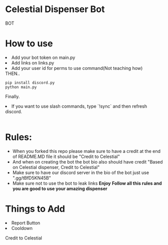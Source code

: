 # Celestial Dispenser Bot
BOT

# How to use
<li>Add your bot token on main.py</li>
<li>Add links on links.py</li>
<li>Add your user id for perms to use command(Not teaching how)</li>
THEN..<br>

```
pip install discord.py
python main.py
```
Finally.
<li>If you want to use slash commands, type `!sync` and then refresh discord.</li>
<br>


# Rules:
- When you forked this repo please make sure to have a credit at the end of README.MD file it should be "Credit to Celestial"
- And when on creating the bot the bot bio also should have credit "Based on Celestial dispenser, Credit to Celestial"
- Make sure to have our discord server in the bio of the bot just use ".gg/tBfD5KN45B"
- Make sure not to use the bot to leak links **Enjoy**
  **Follow all this rules and you are good to use your amazing dispenser**

# Things to Add
<li>Report Button</li>
<li>Cooldown</li>

Credit to Celestial
